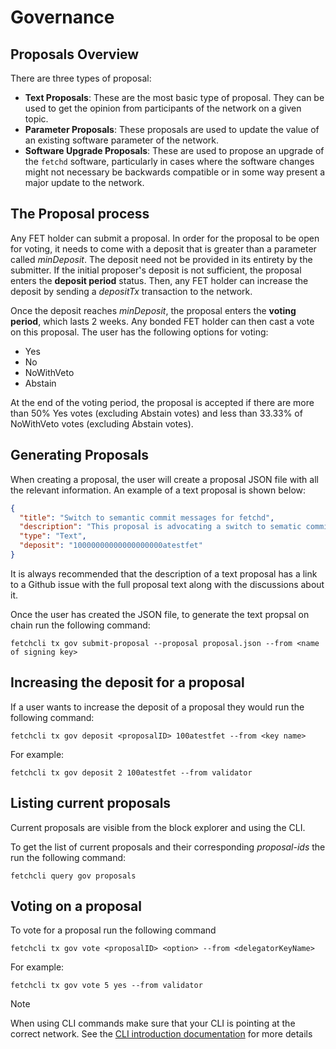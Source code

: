 # Governance

## Proposals Overview

There are three types of proposal:

- **Text Proposals**: These are the most basic type of proposal. They can be used to get the opinion from participants of the network on a given topic.
- **Parameter Proposals**: These proposals are used to update the value of an existing software parameter of the network.
- **Software Upgrade Proposals**: These are used to propose an upgrade of the `fetchd` software, particularly in cases where the software changes might not necessary be backwards compatible or in some way present a major update to the network.

## The Proposal process

Any FET holder can submit a proposal. In order for the proposal to be open for voting, it needs to come with a deposit that is greater than a parameter called *minDeposit*. The deposit need not be provided in its entirety by the submitter. If the initial proposer's deposit is not sufficient, the proposal enters the **deposit period** status. Then, any FET holder can increase the deposit by sending a *depositTx* transaction to the network.

Once the deposit reaches *minDeposit*, the proposal enters the **voting period**, which lasts 2 weeks. Any bonded FET holder can then cast a vote on this proposal. The user has the following options for voting:

* Yes
* No
* NoWithVeto
* Abstain

At the end of the voting period, the proposal is accepted if there are more than 50% Yes votes (excluding Abstain votes) and less than 33.33% of NoWithVeto votes (excluding Abstain votes).


## Generating Proposals

When creating a proposal, the user will create a proposal JSON file with all the relevant information. An example of a text proposal is shown below:

```json
{
  "title": "Switch to semantic commit messages for fetchd",
  "description": "This proposal is advocating a switch to sematic commit messages\nYou can find the full discussion here: https://github.com/fetchai/fetchd/issues/231",
  "type": "Text",
  "deposit": "10000000000000000000atestfet"
}
```

It is always recommended that the description of a text proposal has a link to a Github issue with the full proposal text along with the discussions about it.

Once the user has created the JSON file, to generate the text propsal on chain run the following command:

`fetchcli tx gov submit-proposal --proposal proposal.json --from <name of signing key>`

## Increasing the deposit for a proposal

If a user wants to increase the deposit of a proposal they would run the following command:

`fetchcli tx gov deposit <proposalID> 100atestfet --from <key name>`

For example:

`fetchcli tx gov deposit 2 100atestfet --from validator`

## Listing current proposals

Current proposals are visible from the block explorer and using the CLI.

To get the list of current proposals and their corresponding *proposal-ids* the run the following command:

`fetchcli query gov proposals`

## Voting on a proposal

To vote for a proposal run the following command

`fetchcli tx gov vote <proposalID> <option> --from <delegatorKeyName>`

For example:

`fetchcli tx gov vote 5 yes --from validator`

<div class="admonition note">
  <p class="admonition-title">Note</p>
  <p>When using CLI commands make sure that your CLI is pointing at the correct network. See the <a href="../cli-introduction/">CLI introduction documentation</a> for more details</p>
</div>
